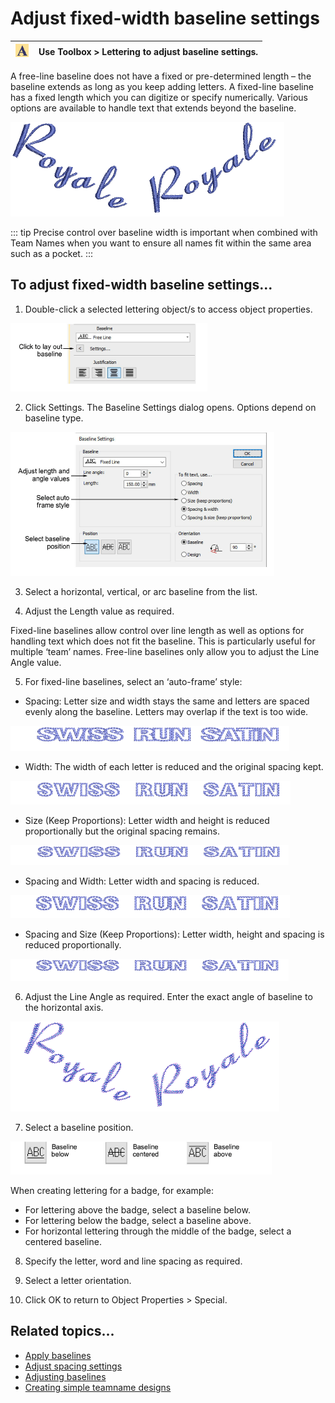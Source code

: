 # Adjust fixed-width baseline settings

| ![Lettering00088.png](assets/Lettering00088.png) | Use Toolbox > Lettering to adjust baseline settings. |
| ------------------------------------------------ | ---------------------------------------------------- |

A free-line baseline does not have a fixed or pre-determined length – the baseline extends as long as you keep adding letters. A fixed-line baseline has a fixed length which you can digitize or specify numerically. Various options are available to handle text that extends beyond the baseline.

![lettering_edit00089.png](assets/lettering_edit00089.png)

::: tip
Precise control over baseline width is important when combined with Team Names when you want to ensure all names fit within the same area such as a pocket.
:::

## To adjust fixed-width baseline settings...

1. Double-click a selected lettering object/s to access object properties.

![lettering_edit00090.png](assets/lettering_edit00090.png)

2. Click Settings. The Baseline Settings dialog opens. Options depend on baseline type.

![BaselineSettingsFixedLine.png](assets/BaselineSettingsFixedLine.png)

3. Select a horizontal, vertical, or arc baseline from the list.

4. Adjust the Length value as required.

Fixed-line baselines allow control over line length as well as options for handling text which does not fit the baseline. This is particularly useful for multiple ‘team’ names. Free-line baselines only allow you to adjust the Line Angle value.

5. For fixed-line baselines, select an ‘auto-frame’ style:

- Spacing: Letter size and width stays the same and letters are spaced evenly along the baseline. Letters may overlap if the text is too wide.

![AutoFrameOption1.png](assets/AutoFrameOption1.png)

- Width: The width of each letter is reduced and the original spacing kept.

![AutoFrameOption2.png](assets/AutoFrameOption2.png)

- Size (Keep Proportions): Letter width and height is reduced proportionally but the original spacing remains.

![AutoFrameOption3.png](assets/AutoFrameOption3.png)

- Spacing and Width: Letter width and spacing is reduced.

![AutoFrameOption4.png](assets/AutoFrameOption4.png)

- Spacing and Size (Keep Proportions): Letter width, height and spacing is reduced proportionally.

![AutoFrameOption5.png](assets/AutoFrameOption5.png)

6. Adjust the Line Angle as required. Enter the exact angle of baseline to the horizontal axis.

![lettering_edit00095.png](assets/lettering_edit00095.png)

7. Select a baseline position.

![lettering_edit00096.png](assets/lettering_edit00096.png)

When creating lettering for a badge, for example:

- For lettering above the badge, select a baseline below.
- For lettering below the badge, select a baseline above.
- For horizontal lettering through the middle of the badge, select a centered baseline.

8. Specify the letter, word and line spacing as required.

9. Select a letter orientation.

10. Click OK to return to Object Properties > Special.

## Related topics...

- [Apply baselines](../lettering_create/Apply_baselines)
- [Adjust spacing settings](../lettering_create/Adjust_spacing_settings)
- [Adjusting baselines](Adjusting_baselines)
- [Creating simple teamname designs](../lettering_names/Creating_simple_teamname_designs)
